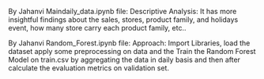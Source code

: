 By Jahanvi Maindaily_data.ipynb file: 
Descriptive Analysis: It has more insightful findings about the sales, stores, product family, and holidays event, how many store carry each product family, etc..

By Jahanvi Random_Forest.ipynb file:
Approach: Import Libraries, load the dataset apply some preprocessing on data and the Train the Random Forest Model on train.csv by aggregating the data in daily basis and then after calculate the evaluation metrics on validation set.
